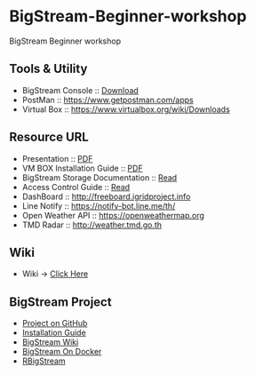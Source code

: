 # BigStream-Beginner-workshop
BigStream Beginner workshop

## Tools & Utility
* BigStream Console :: [Download](http://www.igridproject.info/owncloud/index.php/s/IhFsygq1Xls7Up6)
* PostMan :: https://www.getpostman.com/apps
* Virtual Box :: https://www.virtualbox.org/wiki/Downloads

## Resource URL
* Presentation :: [PDF](http://igridproject.info/owncloud/index.php/s/Xoq97d25daAYMgr)
* VM BOX Installation Guide :: [PDF](http://igridproject.info/owncloud/index.php/s/jVolZsPzm3EJ4lZ)
* BigStream Storage Documentation :: [Read](https://docs.google.com/document/d/1yMsHnJAIxFWTyjCRJtWfJtHs-blxiNF6nvCUEKU4mJ8/edit?usp=sharing)
* Access Control Guide :: [Read](https://docs.google.com/document/d/1beymfq19WWlyINL2KG4eVyihDY5oxocC0aN4PYdPxXk/edit?usp=sharing)
* DashBoard :: http://freeboard.igridproject.info
* Line Notify :: https://notify-bot.line.me/th/
* Open Weather API :: https://openweathermap.org
* TMD Radar :: http://weather.tmd.go.th

## Wiki
* Wiki -> [Click Here](https://github.com/igridproject/BigStream-workshop-beginner/wiki)

## BigStream Project
* [Project on GitHub](https://github.com/igridproject/node-bigstream)
* [Installation Guide](https://github.com/igridproject/node-bigstream/wiki/Installation-Guide)
* [BigStream Wiki](https://github.com/igridproject/node-bigstream/wiki)
* [BigStream On Docker](https://github.com/igridproject/bigstream-docker)
* [RBigStream](https://github.com/igridproject/Rbigstream)
